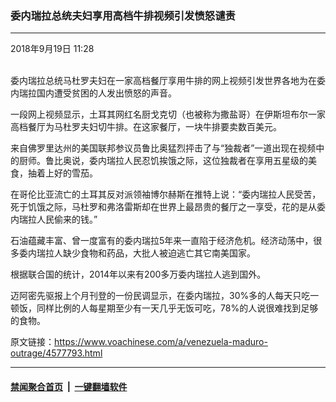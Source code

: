 ### 委内瑞拉总统夫妇享用高档牛排视频引发愤怒谴责
------------------------

<div class="published">
 <span class="date" title="中国时间">
  <time datetime="2018-09-19T11:28:08+08:00">
   2018年9月19日 11:28
  </time>
 </span>
</div>
<br/>
<div class="wsw">
 <p>
  委内瑞拉总统马杜罗夫妇在一家高档餐厅享用牛排的网上视频引发世界各地为在委内瑞拉国内遭受贫困的人发出愤怒的声音。
 </p>
 <p>
  一段网上视频显示，土耳其网红名厨戈克切（也被称为撒盐哥）在伊斯坦布尔一家高档餐厅为马杜罗夫妇切牛排。在这家餐厅，一块牛排要卖数百美元。
 </p>
 <p>
  来自佛罗里达州的美国联邦参议员鲁比奥猛烈抨击了与“独裁者”一道出现在视频中的厨师。鲁比奥说，委内瑞拉人民忍饥挨饿之际，这位独裁者在享用五星级的美食，抽着上好的雪茄。
 </p>
 <p>
  在哥伦比亚流亡的土耳其反对派领袖博尔赫斯在推特上说：“委内瑞拉人民受苦，死于饥饿之际，马杜罗和弗洛雷斯却在世界上最昂贵的餐厅之一享受，花的是从委内瑞拉人民偷来的钱。”
 </p>
 <p>
  石油蕴藏丰富、曾一度富有的委内瑞拉5年来一直陷于经济危机。经济动荡中，很多委内瑞拉人缺少食物和药品，大批人被迫逃亡其它南美国家。
 </p>
 <p>
  根据联合国的统计，2014年以来有200多万委内瑞拉人逃到国外。
 </p>
 <p>
  迈阿密先驱报上个月刊登的一份民调显示，在委内瑞拉，30%多的人每天只吃一顿饭，同样比例的人每星期至少有一天几乎无饭可吃，78%的人说很难找到足够的食物。
 </p>
</div>

原文链接：https://www.voachinese.com/a/venezuela-maduro-outrage/4577793.html


------------------------
#### [禁闻聚合首页](https://github.com/gfw-breaker/banned-news/blob/master/README.md) &nbsp;|&nbsp;  [一键翻墙软件](https://github.com/gfw-breaker/nogfw/blob/master/README.md)